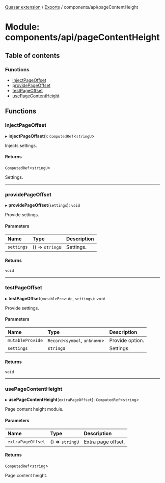 [Quasar extension](../index.md) / [Exports](../modules.md) / components/api/pageContentHeight

# Module: components/api/pageContentHeight

## Table of contents

### Functions

- [injectPageOffset](components_api_pageContentHeight.md#injectpageoffset)
- [providePageOffset](components_api_pageContentHeight.md#providepageoffset)
- [testPageOffset](components_api_pageContentHeight.md#testpageoffset)
- [usePageContentHeight](components_api_pageContentHeight.md#usepagecontentheight)

## Functions

### injectPageOffset

▸ **injectPageOffset**(): `ComputedRef`<`stringU`\>

Injects settings.

#### Returns

`ComputedRef`<`stringU`\>

Settings.

___

### providePageOffset

▸ **providePageOffset**(`settings`): `void`

Provide settings.

#### Parameters

| Name | Type | Description |
| :------ | :------ | :------ |
| `settings` | () => `stringU` | Settings. |

#### Returns

`void`

___

### testPageOffset

▸ **testPageOffset**(`mutableProvide`, `settings`): `void`

Provide settings.

#### Parameters

| Name | Type | Description |
| :------ | :------ | :------ |
| `mutableProvide` | `Record`<`symbol`, `unknown`\> | Provide option. |
| `settings` | `stringU` | Settings. |

#### Returns

`void`

___

### usePageContentHeight

▸ **usePageContentHeight**(`extraPageOffset`): `ComputedRef`<`string`\>

Page content height module.

#### Parameters

| Name | Type | Description |
| :------ | :------ | :------ |
| `extraPageOffset` | () => `stringU` | Extra page offset. |

#### Returns

`ComputedRef`<`string`\>

Page content height.
